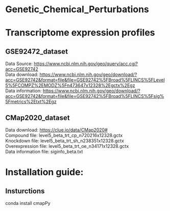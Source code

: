 # Genetic_Chemical_Perturbations
# Transcriptome expression profiles
## GSE92472_dataset
Data Source: https://www.ncbi.nlm.nih.gov/geo/query/acc.cgi?acc=GSE92742<br>
Data download: https://www.ncbi.nlm.nih.gov/geo/download/?acc=GSE92742&format=file&file=GSE92742%5FBroad%5FLINCS%5FLevel5%5FCOMPZ%2EMODZ%5Fn473647x12328%2Egctx%2Egz<br>
Data information: https://www.ncbi.nlm.nih.gov/geo/download/?acc=GSE92742&format=file&file=GSE92742%5FBroad%5FLINCS%5Fsig%5Fmetrics%2Etxt%2Egz<br>
## CMap2020_dataset
Data download: https://clue.io/data/CMap2020#<br>
Compound file: level5_beta_trt_cp_n720216x12328.gctx<br>
Knockdown file: level5_beta_trt_sh_n238351x12328.gctx<br>
Overexpression file: level5_beta_trt_oe_n34171x12328.gctx<br>
Data information file: siginfo_beta.txt<br>
# Installation guide:
## Insturctions
conda install cmapPy

